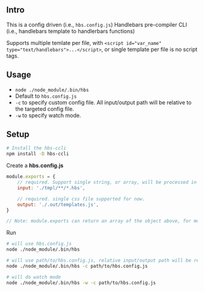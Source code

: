 ## Intro

This is a config driven (i.e., `hbs.config.js`) Handlebars pre-compiler CLI (i.e., handlebars template to handlerbars functions)

Supports multiple temlate per file, with `<script id="var_name" type="text/handlebars">...</script>`, or single template per file is no script tags.

## Usage

- `node ./node_module/.bin/hbs`
- Default to `hbs.config.js`
- `-c` to specify custom config file. All input/output path will be relative to the targeted config file. 
- `-w` to specify watch mode. 

## Setup


```sh
# Install the hbs-ccli
npm install -D hbs-ccli
```

Create a **hbs.config.js**


```js
module.exports = {
	// required. Support single string, or array, will be processed in order
	input: './tmpl/**/*.hbs',

	// required. single css file supported for now. 
	output: './.out/templates.js',
}

// Note: module.exports can return an array of the object above, for multiple processing units.
```

Run

```sh
# will use hbs.config.js
node ./node_module/.bin/hbs

# will use path/to/hbs.config.js, relative input/output path will be relative to path/to/
node ./node_module/.bin/hbs -c path/to/hbs.config.js

# will do watch mode
node ./node_module/.bin/hbs -w -c path/to/hbs.config.js
```